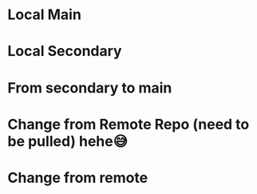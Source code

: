 # Local Main
#    Local Secondary

# From secondary to main

# Change from Remote Repo (need to be pulled) hehe😅



# Change from remote
